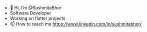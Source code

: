 - 👋 Hi, I’m @SushmitaBhor
- Software Developer 
- Working on flutter projects
- 📫 How to reach me https://www.linkedin.com/in/sushmitabhor/

<!---
SushmitaBhor/SushmitaBhor is a ✨ special ✨ repository because its `README.md` (this file) appears on your GitHub profile.
You can click the Preview link to take a look at your changes.
--->
